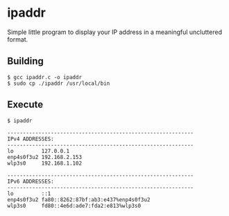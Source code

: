 # ipaddr
Simple little program to display your IP address in a meaningful uncluttered format.

## Building
```
$ gcc ipaddr.c -o ipaddr
$ sudo cp ./ipaddr /usr/local/bin
```

## Execute

```
$ ipaddr

------------------------------------------------------------
IPv4 ADDRESSES:
------------------------------------------------------------
lo         127.0.0.1
enp4s0f3u2 192.168.2.153
wlp3s0     192.168.1.102

------------------------------------------------------------
IPv6 ADDRESSES:
------------------------------------------------------------
lo         ::1
enp4s0f3u2 fa80::8262:87bf:ab3:e437%enp4s0f3u2
wlp3s0     fd80::4e6d:ade7:fda2:e813%wlp3s0
```

